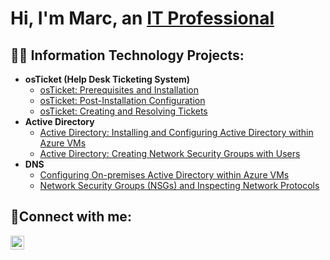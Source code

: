 <h1>Hi, I'm Marc, an <a href="https://www.linkedin.com/in/marc-eatmon-78b80b359/">IT Professional</a></h1>

<h2>👨‍💻 Information Technology Projects:</h2>

- <b>osTicket (Help Desk Ticketing System)</b>
  - [osTicket: Prerequisites and Installation](https://github.com/joshmadakorcc/osticket-prereqs)
  - [osTicket: Post-Installation Configuration](https://github.com/joshmadakorcc/post-install-config)
  - [osTicket: Creating and Resolving Tickets](https://github.com/joshmadakorcc/ticket-lifecycle)
- <b>Active Directory</b>
  - [Active Directory: Installing and Configuring Active Directory within Azure VMs](https://github.com/joshmadakorcc/configure-ad)
  - [Active Directory: Creating Network Security Groups with Users](https://github.com/joshmadakorcc/azure-network-protocols)
- <b>DNS</b>
  - [Configuring On-premises Active Directory within Azure VMs](https://github.com/joshmadakorcc/configure-ad)
  - [Network Security Groups (NSGs) and Inspecting Network Protocols](https://github.com/joshmadakorcc/azure-network-protocols)

<h2>🤳Connect with me:</h2>

[<img align="left" alt="Marc | LinkedIn" width="22px" src="https://cdn.jsdelivr.net/npm/simple-icons@v3/icons/linkedin.svg" />][linkedin]

[linkedin]: https://www.linkedin.com/in/marc-eatmon-78b80b359/

